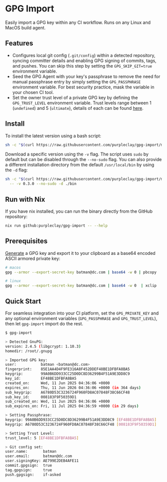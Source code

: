 # GPG Import

Easily import a GPG key within any CI workflow. Runs on any Linux and MacOS build agent.

## Features

- Configures local git config (`.git/config`) within a detected repository, syncing committer details and enabling GPG signing of commits, tags, and pushes. You can skip this step by setting the `GPG_SKIP_GIT=true` environment variable.
- Seed the GPG Agent with your key's passphrase to remove the need for manual passphrase entry by simply setting the `GPG_PASSPHRASE` environment variable. For best security practice, mask the variable in your chosen CI tool.
- Set the owner trust level of a private GPG key by defining the `GPG_TRUST_LEVEL` environment variable. Trust levels range between 1 (`undefined`) and 5 (`ultimate`), details of each can be found [here](https://gpgtools.tenderapp.com/kb/faq/what-is-ownertrust-trust-levels-explained).

## Install

To install the latest version using a bash script:

```sh
sh -c "$(curl https://raw.githubusercontent.com/purpleclay/gpg-import/main/scripts/install)"
```

Download a specific version using the `-v` flag. The script uses `sudo` by default but can be disabled through the `--no-sudo` flag. You can also provide a different installation directory from the default `/usr/local/bin` by using the `-d` flag:

```sh
sh -c "$(curl https://raw.githubusercontent.com/purpleclay/gpg-import/main/scripts/install)" \
  -- -v 0.3.0 --no-sudo -d ./bin
```

## Run with Nix

If you have nix installed, you can run the binary directly from the GitHub repository:

```sh
nix run github:purpleclay/gpg-import -- --help
```

## Prerequisites

[Generate](https://docs.github.com/en/authentication/managing-commit-signature-verification/generating-a-new-gpg-key) a GPG key and export it to your clipboard as a base64 encoded ASCII armored private key:

```sh
# macos
gpg --armor --export-secret-key batman@dc.com | base64 -w 0 | pbcopy

# linux
gpg --armor --export-secret-key batman@dc.com | base64 -w 0  | xclip
```

## Quick Start

For seamless integration into your CI platform, set the `GPG_PRIVATE_KEY` and any optional environment variables (`GPG_PASSPHRASE` and `GPG_TRUST_LEVEL`), then let `gpg-import` import do the rest.

```sh
$ gpg-import

> Detected GnuPG:
version: 2.4.5 (libgcrypt: 1.10.3)
homedir: /root/.gnupg

> Imported GPG key:
user:           batman <batman@dc.com>
fingerprint:    85E1AA4D4F9FE316A8F452DDEF48BE1DFBFA8BA5
keygrip:        99A0B6DD933CC25D0DC8D36299B4F51A9E3DD8C9
key_id:         EF48BE1DFBFA8BA5
created_on:     Wed, 11 Jun 2025 04:36:06 +0000
expires_on:     Thu, 11 Jun 2026 04:36:06 +0000 (in 364 days)
sub_keygrip:    A6780D53C3236724F960FD8AC07848F38C66CF48
sub_key_id:     008183F9F50359D1
sub_created_on: Wed, 11 Jun 2025 04:36:06 +0000
sub_expires_on: Fri, 11 Jul 2025 04:36:59 +0000 (in 29 days)

> Setting Passphrase:
keygrip: 99A0B6DD933CC25D0DC8D36299B4F51A9E3DD8C9 [EF48BE1DFBFA8BA5]
keygrip: A6780D53C3236724F960FD8AC07848F38C66CF48 [008183F9F50359D1]

> Setting Trust Level:
trust_level: 5 [EF48BE1DFBFA8BA5]

> Git config set:
user.name:       batman
user.email:      batman@dc.com
user.signingKey: AE799E2DEB4AFE11
commit.gpgsign:  true
tag.gpgsign:     true
push.gpgsign:    if-asked
```
